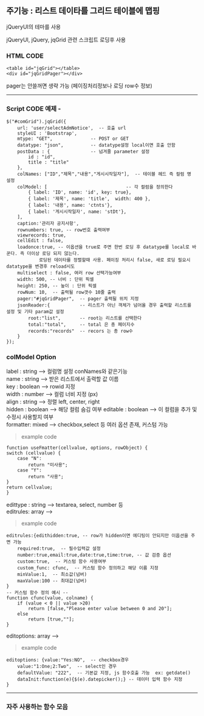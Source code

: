 ## 주기능 : 리스트 데이타를 그리드 테이블에 맵핑

jQueryUI의 테마를 사용

jQueryUI, jQuery, jqGrid 관련 스크립트 로딩후 사용

### HTML CODE
	<table id="jqGrid"></table>
	<div id="jqGridPager"></div>
pager는 안쓸꺼면 생략 가능 (페이징처리정보나 로딩 row수 정보)

--------------------------------------

### Script CODE 예제 - 
	$("#comGrid").jqGrid({  
    	url: 'user/selectAdmNotice',  -- 호출 url
    	styleUI : 'Bootstrap',
    	mtype: "GET",              -- POST or GET
    	datatype: "json",          -- datatype설정 local이면 호출 안함
    	postData : {               -- 넘겨줄 parameter 설정
			id : "id",
			title : "title"
		},
    	colNames: ["ID","제목","내용","게시시작일자"],  -- 테이블 헤드 즉 컬럼 명 설정 
    	colModel: [                             -- 각 컬럼을 정의한다 
    		{ label: 'ID', name: 'id', key: true},
    		{ label: '제목', name: 'title',  width: 400 },
    		{ label: '내용', name: 'ctnts'},
    		{ label: '게시시작일자', name: 'stDt'},
    	],
    	caption:'관리자 공지사항',
    	rownumbers: true, -- row번호 출력여부
		viewrecords: true,
		cellEdit : false,
		loadonce:true, -- 이옵션을 true로 주면 한번 로딩 후 datatype를 local로 바꾼다. 즉 더이상 로딩 되지 않는다.
				로딩된 데이타를 정렬할때 사용. 페이징 처리시 false, 새로 로딩 필요시 datatype을 변경후 reload시도 
		multiselect : false, 여러 row 선택가능여부
    	width: 500, -- 너비 : 단위 픽셀
		height: 250, -- 높이 : 단위 픽셀
    	rowNum: 10,  -- 출력될 row갯수 10줄 출력
    	pager:"#jqGridPager",  -- pager 출력될 위치 지정
    	jsonReader:{           -- 리스트가 아닌 객체가 넘어올 경우 출력할 리스트를 설정 및 기타 param값 설정  
    		root:"list",       -- root는 리스트를 선택한다
    		total:"total",     -- total 은 총 페이지수
    		records:"records"  -- recors 는 총 row수 
    	}
	});
	
### colModel Option
label    : string  --> 컬럼명 설정 conNames와 같은기능  
name     : string  --> 받은 리스트에서 출력할 값 이름  
key      : boolean --> rowid 지정  
width    : number  --> 컬럼 너비 지정 (px)  
align    : string  --> 정렬 left, center, right  
hidden   : boolean --> 해당 컬럼 숨김 여부
editable : boolean --> 이 컬럼을 추가 및 수정시 사용할지 여부  
formatter: mixed   --> checkbox,select 등 여러 옵션 존재, 커스텀 가능  
>example code 

	function useFmatter(cellvalue, options, rowObject) {
	switch (cellvalue) {
		case "N":
			return "미사용";
		case "Y":
			return "사용";
	}
	return cellvalue;
	}
edittype : string  --> textarea, select, number 등  
editrules: array   -->  
>example code
	
	editrules:{edithidden:true, -- row가 hidden이면 에디팅이 안되지만 이옵션을 주면 가능
		required:true,  -- 필수입력값 설정
		number:true,email:true,date:true,time:true, -- 값 검증 옵션
		custom:true,  -- 커스텀 함수 사용여부
		custom_func: cfunc,  -- 커스텀 함수 정의하고 해당 이름 지정
		minValue:1,  -- 최소값(넘버)
		maxValue:100 -- 최대값(넘버)
	}
	-- 커스텀 함수 정의 예시 --
	function cfunc(value, colname) {
		if (value < 0 || value >20) 
			return [false,"Please enter value between 0 and 20"];
		else 
			return [true,""];
	}
	
editoptions: array -->  
>example code

	editoptions: {value:"Yes:NO",  -- checkbox경우
		value:"1:One;2:Two",  -- select인 경우
		defaultValue: "222",  -- 기본값 지정, js 함수호출 가능  ex: getdate()
		dataInit:function(e){$(e).datepicker();} -- 데이터 입력 함수 지정
	}
----------------------------------
### 자주 사용하는 함수 모음
	
	

